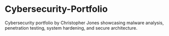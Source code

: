 # Cybersecurity-Portfolio
Cybersecurity portfolio by Christopher Jones showcasing malware analysis, penetration testing, system hardening, and secure architecture.
